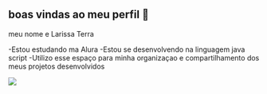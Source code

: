 ## boas vindas ao meu perfil 👋

meu nome e Larissa Terra

-Estou estudando ma Alura 
-Estou se desenvolvendo na linguagem java script 
-Utilizo esse espaço para minha organizaçao e compartilhamento dos meus projetos desenvolvidos 

![](https://media1.tenor.com/m/g9I23ev4eGgAAAAC/emmy-amy-poehler.gif)
